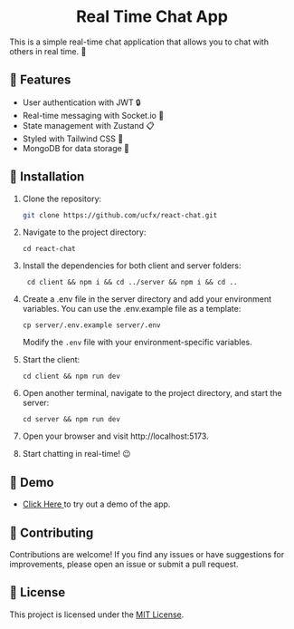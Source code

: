 <h1 align="center">Real Time Chat App</h1>

This is a simple real-time chat application that allows you to chat with others in real time. :speech_balloon:

## :rocket: Features

- User authentication with JWT :lock:
- Real-time messaging with Socket.io :speech_balloon:
- State management with Zustand :clipboard:
- Styled with Tailwind CSS :nail_care:
- MongoDB for data storage :floppy_disk:

## :book: Installation

1. Clone the repository:

   ```bash
   git clone https://github.com/ucfx/react-chat.git
   ```

2. Navigate to the project directory:

   ```
   cd react-chat
   ```

3. Install the dependencies for both client and server folders:

   ```
    cd client && npm i && cd ../server && npm i && cd ..
   ```

4. Create a .env file in the server directory and add your environment variables. You can use the .env.example file as a template:

   ```
   cp server/.env.example server/.env
   ```

   Modify the `.env` file with your environment-specific variables.

5. Start the client:

   ```
   cd client && npm run dev
   ```

6. Open another terminal, navigate to the project directory, and start the server:

   ```
   cd server && npm run dev
   ```

7. Open your browser and visit http://localhost:5173.

8. Start chatting in real-time! :wink:

## :link: Demo

-   <a target="_blank" href="https://react-chat-kk8v.onrender.com/"> Click Here </a> to try out a demo of the app.


## :handshake: Contributing

Contributions are welcome! If you find any issues or have suggestions for improvements, please open an issue or submit a pull request.

## :page_with_curl: License

This project is licensed under the [MIT License](LICENSE.md).

